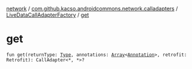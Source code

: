 [network](../../index.md) / [com.github.kacso.androidcommons.network.calladapters](../index.md) / [LiveDataCallAdapterFactory](index.md) / [get](./get.md)

# get

`fun get(returnType: `[`Type`](http://docs.oracle.com/javase/8/docs/api/java/lang/reflect/Type.html)`, annotations: `[`Array`](https://kotlinlang.org/api/latest/jvm/stdlib/kotlin/-array/index.html)`<`[`Annotation`](https://kotlinlang.org/api/latest/jvm/stdlib/kotlin/-annotation/index.html)`>, retrofit: Retrofit): CallAdapter<*, *>?`